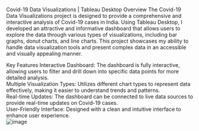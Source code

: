# 
Covid-19 Data Visualizations | Tableau Desktop
Overview
The Covid-19 Data Visualizations project is designed to provide a comprehensive and interactive analysis of Covid-19 cases in India. Using Tableau Desktop, I developed an attractive and informative dashboard that allows users to explore the data through various types of visualizations, including bar graphs, donut charts, and line charts. This project showcases my ability to handle data visualization tools and present complex data in an accessible and visually appealing manner.  

Key Features
Interactive Dashboard: The dashboard is fully interactive, allowing users to filter and drill down into specific data points for more detailed analysis.  
Multiple Visualization Types: Utilizes different chart types to represent data effectively, making it easier to understand trends and patterns.  
Real-time Updates: The dashboard can be connected to live data sources to provide real-time updates on Covid-19 cases.  
User-Friendly Interface: Designed with a clean and intuitive interface to enhance user experience.  
![image](https://user-images.githubusercontent.com/77293859/233903828-3dc6dc49-c88f-4d93-939a-cd4181a9fbca.png)
